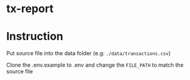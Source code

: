# tx-report

# Instruction

Put source file into the data folder (e.g: `./data/transactions.csv`)

Clone the .env.example to .env and change the `FILE_PATH` to match the source file
